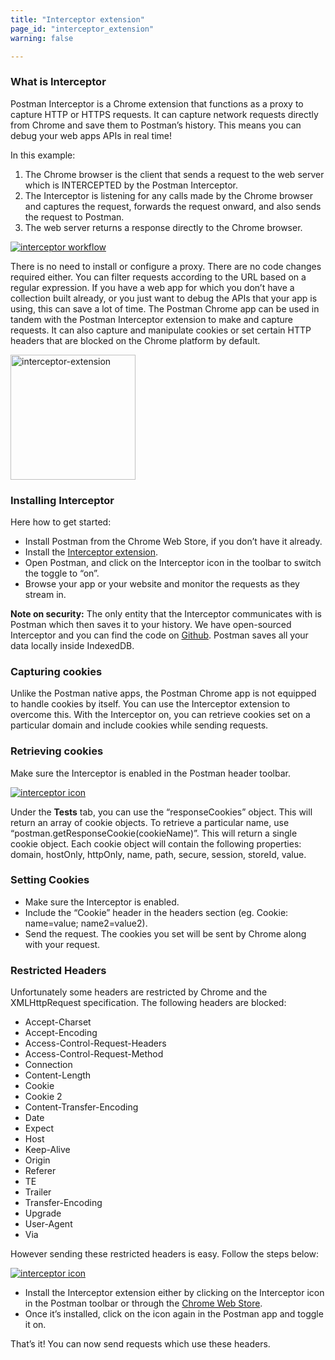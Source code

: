 ```yaml
---
title: "Interceptor extension"
page_id: "interceptor_extension"
warning: false

---
```


### What is Interceptor

Postman Interceptor is a Chrome extension that functions as a proxy to capture HTTP or HTTPS requests. It can capture network requests directly from Chrome and save them to Postman’s history. This means you can debug your web apps APIs in real time! 

In this example:

1. The Chrome browser is the client that sends a request to the web server which is INTERCEPTED by the Postman Interceptor.
1. The Interceptor is listening for any calls made by the Chrome browser and captures the request, forwards the request onward, and also sends the request to Postman.
1. The web server returns a response directly to the Chrome browser.

[![interceptor workflow](https://assets.postman.com/postman-docs/proxy.interceptor.png)](https://assets.postman.com/postman-docs/proxy.interceptor.png)

There is no need to install or configure a proxy. There are no code changes required either. You can filter requests according to the URL based on a regular expression. If you have a web app for which you don’t have a collection built already, or you just want to debug the APIs that your app is using, this can save a lot of time. The Postman Chrome app can be used in tandem with the Postman Interceptor extension to make and capture requests. It can also capture and manipulate cookies or set certain HTTP headers that are blocked on the Chrome platform by default.

<a href="https://assets.postman.com/postman-docs/proxy.interceptExt.png"><img width="200" alt="interceptor-extension" src="https://assets.postman.com/postman-docs/proxy.interceptExt.png"></a>

### Installing Interceptor

Here how to get started:

   *   Install Postman from the Chrome Web Store, if you don’t have it already.
   *   Install the [Interceptor extension](https://chrome.google.com/webstore/detail/postman-interceptor/aicmkgpgakddgnaphhhpliifpcfhicfo/support?hl=en).
   *   Open Postman, and click on the Interceptor icon in the toolbar to switch the toggle to “on”.
   *   Browse your app or your website and monitor the requests as they stream in.

**Note on security:** The only entity that the Interceptor communicates with is Postman which then saves it to your history. We have open-sourced Interceptor and you can find the code on [Github](https://github.com/a85/PostmanInterceptor). Postman saves all your data locally inside IndexedDB.

### Capturing cookies

Unlike the Postman native apps, the Postman Chrome app is not equipped to handle cookies by itself. You can use the Interceptor extension to overcome this. With the Interceptor on, you can retrieve cookies set on a particular domain and include cookies while sending requests.

### Retrieving cookies

Make sure the Interceptor is enabled in the Postman header toolbar.

[![interceptor icon](https://www.postman.com/img/v1/docs/interceptor_cookies/interceptor_cookies_1.png)](https://www.postman.com/img/v1/docs/interceptor_cookies/interceptor_cookies_1.png)

Under the **Tests** tab, you can use the “responseCookies” object. This will return an array of cookie objects. To retrieve a particular name, use “postman.getResponseCookie(cookieName)”. This will return a single cookie object. Each cookie object will contain the following properties: domain, hostOnly, httpOnly, name, path, secure, session, storeId, value.

### Setting Cookies

*   Make sure the Interceptor is enabled.
*   Include the “Cookie” header in the headers section (eg. Cookie: name=value; name2=value2).
*   Send the request. The cookies you set will be sent by Chrome along with your request.

### Restricted Headers

Unfortunately some headers are restricted by Chrome and the XMLHttpRequest specification. The following headers are blocked:

   *   Accept-Charset
   *   Accept-Encoding
   *   Access-Control-Request-Headers
   *   Access-Control-Request-Method
   *   Connection
   *   Content-Length
   *   Cookie
   *   Cookie 2
   *   Content-Transfer-Encoding
   *   Date
   *   Expect
   *   Host
   *   Keep-Alive
   *   Origin
   *   Referer
   *   TE
   *   Trailer
   *   Transfer-Encoding
   *   Upgrade
   *   User-Agent
   *   Via

However sending these restricted headers is easy. Follow the steps below:

[![interceptor icon](https://www.postman.com/img/v1/docs/thumbs/32.png)](https://www.postman.com/img/v1/docs/source/32.png)

   *   Install the Interceptor extension either by clicking on the Interceptor icon in the Postman toolbar or through the [Chrome Web Store](https://chrome.google.com/webstore/detail/postman-interceptor/aicmkgpgakddgnaphhhpliifpcfhicfo).
   *   Once it’s installed, click on the icon again in the Postman app and toggle it on.

That’s it! You can now send requests which use these headers.
